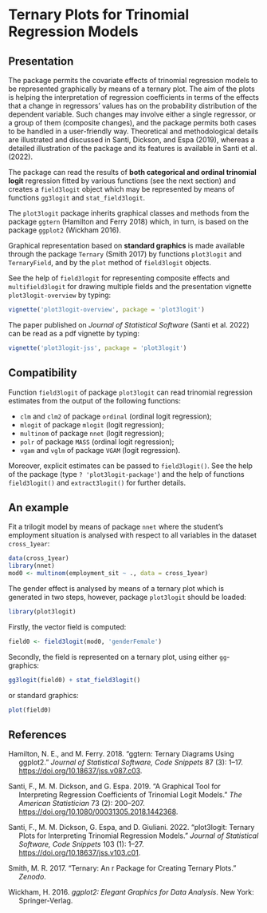 
<!-- README.md is generated from README.Rmd. Please edit that file -->

# Ternary Plots for Trinomial Regression Models

## Presentation

The package permits the covariate effects of trinomial regression models
to be represented graphically by means of a ternary plot. The aim of the
plots is helping the interpretation of regression coefficients in terms
of the effects that a change in regressors’ values has on the
probability distribution of the dependent variable. Such changes may
involve either a single regressor, or a group of them (composite
changes), and the package permits both cases to be handled in a
user-friendly way. Theoretical and methodological details are
illustrated and discussed in Santi, Dickson, and Espa (2019), whereas a
detailed illustration of the package and its features is available in
Santi et al. (2022).

The package can read the results of **both categorical and ordinal
trinomial logit** regression fitted by various functions (see the next
section) and creates a `field3logit` object which may be represented by
means of functions `gg3logit` and `stat_field3logit`.

The `plot3logit` package inherits graphical classes and methods from the
package `ggtern` (Hamilton and Ferry 2018) which, in turn, is based on
the package `ggplot2` (Wickham 2016).

Graphical representation based on **standard graphics** is made
available through the package `Ternary` (Smith 2017) by functions
`plot3logit` and `TernaryField`, and by the `plot` method of
`field3logit` objects.

See the help of `field3logit` for representing composite effects and
`multifield3logit` for drawing multiple fields and the presentation
vignette `plot3logit-overview` by typing:

``` r
vignette('plot3logit-overview', package = 'plot3logit')
```

The paper published on *Journal of Statistical Software* (Santi et al.
2022) can be read as a pdf vignette by typing:

``` r
vignette('plot3logit-jss', package = 'plot3logit')
```

## Compatibility

Function `field3logit` of package `plot3logit` can read trinomial
regression estimates from the output of the following functions:

- `clm` and `clm2` of package `ordinal` (ordinal logit regression);
- `mlogit` of package `mlogit` (logit regression);
- `multinom` of package `nnet` (logit regression);
- `polr` of package `MASS` (ordinal logit regression);
- `vgam` and `vglm` of package `VGAM` (logit regression).

Moreover, explicit estimates can be passed to `field3logit()`. See the
help of the package (type `? 'plot3logit-package'`) and the help of
functions `field3logit()` and `extract3logit()` for further details.

## An example

Fit a trilogit model by means of package `nnet` where the student’s
employment situation is analysed with respect to all variables in the
dataset `cross_1year`:

``` r
data(cross_1year)
library(nnet)
mod0 <- multinom(employment_sit ~ ., data = cross_1year)
```

The gender effect is analysed by means of a ternary plot which is
generated in two steps, however, package `plot3logit` should be loaded:

``` r
library(plot3logit)
```

Firstly, the vector field is computed:

``` r
field0 <- field3logit(mod0, 'genderFemale')
```

Secondly, the field is represented on a ternary plot, using either
`gg`-graphics:

``` r
gg3logit(field0) + stat_field3logit()
```

or standard graphics:

``` r
plot(field0)
```

## References

<div id="refs" class="references csl-bib-body hanging-indent">

<div id="ref-hamilton2018" class="csl-entry">

Hamilton, N. E., and M. Ferry. 2018.
“<span class="nocase">ggtern</span>: Ternary Diagrams Using
<span class="nocase">ggplot2</span>.” *Journal of Statistical Software,
Code Snippets* 87 (3): 1–17. <https://doi.org/10.18637/jss.v087.c03>.

</div>

<div id="ref-santi2019" class="csl-entry">

Santi, F., M. M. Dickson, and G. Espa. 2019. “A Graphical Tool for
Interpreting Regression Coefficients of Trinomial Logit Models.” *The
American Statistician* 73 (2): 200–207.
<https://doi.org/10.1080/00031305.2018.1442368>.

</div>

<div id="ref-santi2022" class="csl-entry">

Santi, F., M. M. Dickson, G. Espa, and D. Giuliani. 2022.
“<span class="nocase">plot3logit</span>: Ternary Plots for Interpreting
Trinomial Regression Models.” *Journal of Statistical Software, Code
Snippets* 103 (1): 1–27. <https://doi.org/10.18637/jss.v103.c01>.

</div>

<div id="ref-smith2017" class="csl-entry">

Smith, M. R. 2017. “Ternary: An r Package for Creating Ternary Plots.”
*Zenodo*.

</div>

<div id="ref-wickham2016a" class="csl-entry">

Wickham, H. 2016. *<span class="nocase">ggplot2</span>: Elegant Graphics
for Data Analysis*. New York: Springer-Verlag.

</div>

</div>
